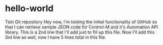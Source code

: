 # hello-world
Test Git repository
Hey now, I'm testing the initial functionality of GitHub so that I can retrieve sample JSON code for Control-M and it's Automation API library.
This is a 2nd line that I'll add just to fill up this file.
Now I'll add this 3rd line as well, now I have 5 lines total in this file.
